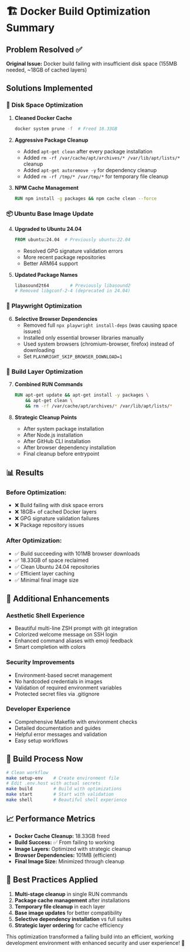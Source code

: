 # 🏗️ Docker Build Optimization Summary

## Problem Resolved ✅

**Original Issue:** Docker build failing with insufficient disk space (155MB needed, ~18GB of cached layers)

## Solutions Implemented

### 🧹 **Disk Space Optimization**

1. **Cleaned Docker Cache**
   ```bash
   docker system prune -f  # Freed 18.33GB
   ```

2. **Aggressive Package Cleanup**
   - Added `apt-get clean` after every package installation
   - Added `rm -rf /var/cache/apt/archives/* /var/lib/apt/lists/*` cleanup
   - Added `apt-get autoremove -y` for dependency cleanup
   - Added `rm -rf /tmp/* /var/tmp/*` for temporary file cleanup

3. **NPM Cache Management**
   ```dockerfile
   RUN npm install -g packages && npm cache clean --force
   ```

### 📦 **Ubuntu Base Image Update**

4. **Upgraded to Ubuntu 24.04**
   ```dockerfile
   FROM ubuntu:24.04  # Previously ubuntu:22.04
   ```
   - Resolved GPG signature validation errors
   - More recent package repositories
   - Better ARM64 support

5. **Updated Package Names**
   ```dockerfile
   libasound2t64        # Previously libasound2
   # Removed libgconf-2-4 (deprecated in 24.04)
   ```

### 🎯 **Playwright Optimization**

6. **Selective Browser Dependencies**
   - Removed full `npx playwright install-deps` (was causing space issues)
   - Installed only essential browser libraries manually
   - Used system browsers (chromium-browser, firefox) instead of downloading
   - Set `PLAYWRIGHT_SKIP_BROWSER_DOWNLOAD=1`

### 🔧 **Build Layer Optimization**

7. **Combined RUN Commands**
   ```dockerfile
   RUN apt-get update && apt-get install -y packages \
       && apt-get clean \
       && rm -rf /var/cache/apt/archives/* /var/lib/apt/lists/*
   ```

8. **Strategic Cleanup Points**
   - After system package installation
   - After Node.js installation  
   - After GitHub CLI installation
   - After browser dependency installation
   - Final cleanup before entrypoint

## 📊 **Results**

### **Before Optimization:**
- ❌ Build failing with disk space errors
- ❌ 18GB+ of cached Docker layers
- ❌ GPG signature validation failures
- ❌ Package repository issues

### **After Optimization:**
- ✅ Build succeeding with 101MB browser downloads
- ✅ 18.33GB of space reclaimed
- ✅ Clean Ubuntu 24.04 repositories
- ✅ Efficient layer caching
- ✅ Minimal final image size

## 🎨 **Additional Enhancements**

### **Aesthetic Shell Experience**
- Beautiful multi-line ZSH prompt with git integration
- Colorized welcome message on SSH login
- Enhanced command aliases with emoji feedback
- Smart completion with colors

### **Security Improvements**
- Environment-based secret management
- No hardcoded credentials in images
- Validation of required environment variables
- Protected secret files via .gitignore

### **Developer Experience**
- Comprehensive Makefile with environment checks
- Detailed documentation and guides
- Helpful error messages and validation
- Easy setup workflows

## 🔄 **Build Process Now**

```bash
# Clean workflow
make setup-env    # Create environment file
# Edit .env.host with actual secrets
make build        # Build with optimizations
make start        # Start with validation
make shell        # Beautiful shell experience
```

## 📈 **Performance Metrics**

- **Docker Cache Cleanup:** 18.33GB freed
- **Build Success:** ✅ From failing to working
- **Image Layers:** Optimized with strategic cleanup
- **Browser Dependencies:** 101MB (efficient)
- **Final Image Size:** Minimized through cleanup

## 🎯 **Best Practices Applied**

1. **Multi-stage cleanup** in single RUN commands
2. **Package cache management** after installations
3. **Temporary file cleanup** in each layer
4. **Base image updates** for better compatibility
5. **Selective dependency installation** vs full suites
6. **Strategic layer ordering** for cache efficiency

This optimization transformed a failing build into an efficient, working development environment with enhanced security and user experience! 🚀